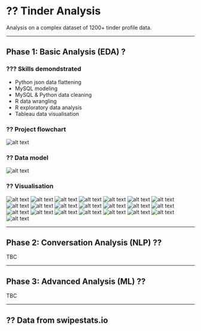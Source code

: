 # ?? Tinder Analysis
Analysis on a complex dataset of 1200+ tinder profile data.

---

## Phase 1: Basic Analysis (EDA) ?
### ??? Skills demondstrated
- Python json data flattening
- MySQL modeling
- MySQL & Python data cleaning
- R data wrangling
- R exploratory data analysis
- Tableau data visualisation
### ?? Project flowchart
![alt text](report_graphics\Process.PNG)
### ?? Data model
![alt text](report_graphics\Schema.PNG)
### ?? Visualisation
![alt text](tableau_presentation\Final\1.png)
![alt text](tableau_presentation\Final\2.png)
![alt text](tableau_presentation\Final\3.png)
![alt text](tableau_presentation\Final\4.png)
![alt text](tableau_presentation\Final\5.png)
![alt text](tableau_presentation\Final\6.png)
![alt text](tableau_presentation\Final\7.png)
![alt text](tableau_presentation\Final\8.png)
![alt text](tableau_presentation\Final\9.png)
![alt text](tableau_presentation\Final\10.png)
![alt text](tableau_presentation\Final\11.png)
![alt text](tableau_presentation\Final\12.png)
![alt text](tableau_presentation\Final\13.png)
![alt text](tableau_presentation\Final\14.png)
![alt text](tableau_presentation\Final\15.png)
![alt text](tableau_presentation\Final\16.png)
![alt text](tableau_presentation\Final\17.png)
![alt text](tableau_presentation\Final\18.png)
![alt text](tableau_presentation\Final\19.png)
![alt text](tableau_presentation\Final\20.png)
![alt text](tableau_presentation\Final\21.png)
![alt text](tableau_presentation\Final\22.png)

---

## Phase 2: Conversation Analysis (NLP) ??

TBC

---
## Phase 3: Advanced Analysis (ML) ??

TBC

---
## ?? Data from swipestats.io